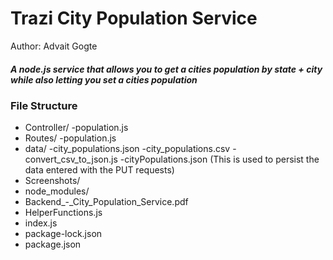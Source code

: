 # Trazi City Population Service
Author: Advait Gogte

##### A node.js service that allows you to get a cities population by state + city while also letting you set a cities population

### File Structure
- Controller/
	-population.js
- Routes/
	-population.js
- data/
	-city_populations.json
	-city_populations.csv
	-convert_csv_to_json.js
	-cityPopulations.json (This is used to persist the data entered with the PUT requests)
- Screenshots/
- node_modules/
- Backend_-_City_Population_Service.pdf
- HelperFunctions.js
- index.js
- package-lock.json
- package.json
